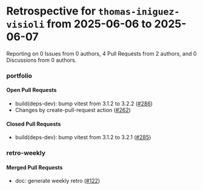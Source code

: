 # Retrospective for `thomas-iniguez-visioli` from 2025-06-06 to 2025-06-07

Reporting on 0 Issues from 0 authors, 4 Pull Requests from 2 authors, and 0 Discussions from 0 authors.


### portfolio

#### Open Pull Requests

- build(deps-dev): bump vitest from 3.1.2 to 3.2.2 ([#286](https://github.com/thomas-iniguez-visioli/portfolio/pull/286))
- Changes by create-pull-request action ([#262](https://github.com/thomas-iniguez-visioli/portfolio/pull/262))

#### Closed Pull Requests

- build(deps-dev): bump vitest from 3.1.2 to 3.2.1 ([#285](https://github.com/thomas-iniguez-visioli/portfolio/pull/285))

### retro-weekly

#### Merged Pull Requests

- doc: generate weekly retro ([#122](https://github.com/thomas-iniguez-visioli/retro-weekly/pull/122))
